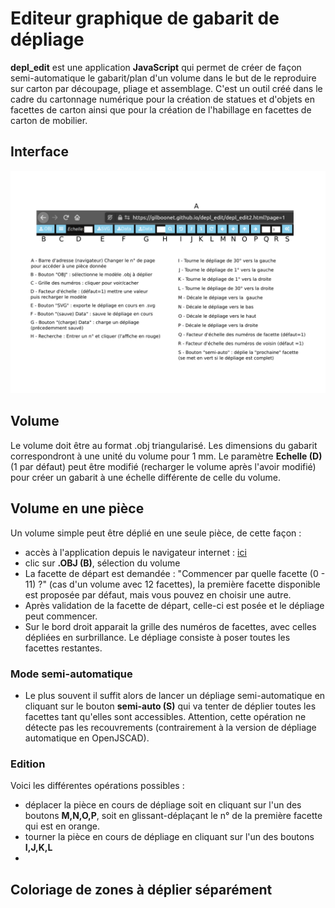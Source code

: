 # Editeur graphique de gabarit de dépliage
**depl_edit** est une application **JavaScript** qui permet de créer de façon semi-automatique le gabarit/plan d'un volume dans le but de le reproduire sur carton par découpage, pliage et assemblage. C'est un outil créé dans le cadre du cartonnage numérique pour la création de statues et d'objets en facettes de carton ainsi que pour la création de l'habillage en facettes de carton de mobilier.

## Interface
![](depl_interface.png)

## Volume
Le volume doit être au format .obj triangularisé. Les dimensions du gabarit correspondront à une unité du volume pour 1 mm. Le paramètre **Echelle (D)** (1 par défaut) peut être modifié (recharger le volume après l'avoir modifié) pour créer un gabarit à une échelle différente de celle du volume.

## Volume en une pièce
Un volume simple peut être déplié en une seule pièce, de cette façon :
- accès à l'application depuis le navigateur internet : [ici](https://gilboonet.github.io/depl_edit/depl_edit2.html?page=1)
- clic sur **.OBJ (B)**, sélection du volume
- La facette de départ est demandée : "Commencer par quelle facette (0 - 11) ?" (cas d'un volume avec 12 facettes), la première facette disponible est proposée par défaut, mais vous pouvez en choisir une autre.
- Après validation de la facette de départ, celle-ci est posée et le dépliage peut commencer.
- Sur le bord droit apparait la grille des numéros de facettes, avec celles dépliées en surbrillance. Le dépliage consiste à poser toutes les facettes restantes.

### Mode semi-automatique
- Le plus souvent il suffit alors de lancer un dépliage semi-automatique en cliquant sur le bouton **semi-auto (S)** qui va tenter de déplier toutes les facettes tant qu'elles sont accessibles. Attention, cette opération ne détecte pas les recouvrements (contrairement à la version de dépliage automatique en OpenJSCAD).

### Edition
Voici les différentes opérations possibles :
- déplacer la pièce en cours de dépliage soit en cliquant sur l'un des boutons **M,N,O,P**, soit en glissant-déplaçant le n° de la première facette qui est en orange.
- tourner la pièce en cours de dépliage en cliquant sur l'un des boutons **I,J,K,L**
- 

## Coloriage de zones à déplier séparément

